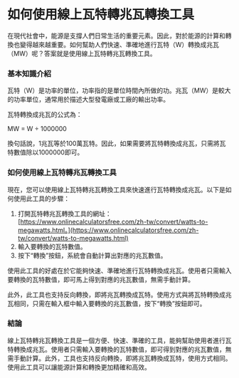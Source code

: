 如何使用線上瓦特轉兆瓦轉換工具
===============

在現代社會中，能源是支撐人們日常生活的重要元素。因此，對於能源的計算和轉換也變得越來越重要。如何幫助人們快速、準確地進行瓦特（W）轉換成兆瓦（MW）呢？答案就是使用線上瓦特轉兆瓦轉換工具。

### 基本知識介紹

瓦特（W）是功率的單位，功率指的是單位時間內所做的功。兆瓦（MW）是較大的功率單位，通常用於描述大型發電廠或工廠的輸出功率。

瓦特轉換成兆瓦的公式為：

MW = W ÷ 1000000

換句話說，1兆瓦等於100萬瓦特。因此，如果需要將瓦特轉換成兆瓦，只需將瓦特數值除以1000000即可。

### 如何使用線上瓦特轉兆瓦轉換工具

現在，您可以使用線上瓦特轉兆瓦轉換工具來快速進行瓦特轉換成兆瓦。以下是如何使用此工具的步驟：

1. 打開瓦特轉兆瓦轉換工具的網址：[https://www.onlinecalculatorsfree.com/zh-tw/convert/watts-to-megawatts.html。](https://www.onlinecalculatorsfree.com/zh-tw/convert/watts-to-megawatts.html)
2. 輸入要轉換的瓦特數值。
3. 按下“轉換”按鈕，系統會自動計算出對應的兆瓦數值。

使用此工具的好處在於它能夠快速、準確地進行瓦特轉換成兆瓦。使用者只需輸入要轉換的瓦特數值，即可馬上得到對應的兆瓦數值，無需手動計算。

此外，此工具也支持反向轉換，即將兆瓦轉換成瓦特。使用方式與將瓦特轉換成兆瓦相同，只需在輸入框中輸入要轉換的兆瓦數值，按下“轉換”按鈕即可。

### 結論

線上瓦特轉兆瓦轉換工具是一個方便、快速、準確的工具，能夠幫助使用者進行瓦特轉換成兆瓦。使用者只需輸入要轉換的瓦特數值，即可得到對應的兆瓦數值，無需手動計算。此外，工具也支持反向轉換，即將兆瓦轉換成瓦特，使用方式相同。使用此工具可以讓能源計算和轉換更加精確和高效。